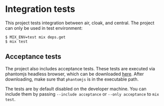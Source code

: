 # Integration tests

This project tests integration between air, cloak, and central. The project can only be used in test environment:

```
$ MIX_ENV=test mix deps.get
$ mix test
```

## Acceptance tests

The project also includes acceptance tests. These tests are executed via phantomjs headless browser, which can be downloaded [here](http://phantomjs.org/download.html). After downloading, make sure that `phantomjs` is in the executable path.

The tests are by default disabled on the developer machine. You can include them by passing `--include acceptance` or `--only acceptance` to `mix test`.
